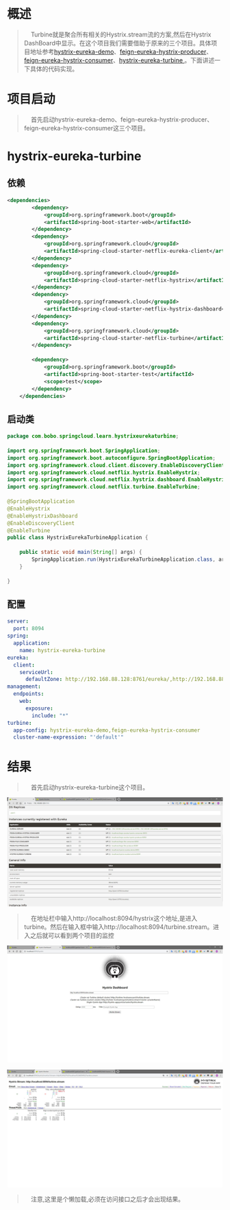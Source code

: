 
# 概述

>&nbsp;&nbsp;&nbsp;&nbsp;Turbine就是聚合所有相关的Hystrix.stream流的方案,然后在Hystrix DashBoard中显示。在这个项目我们需要借助于原来的三个项目。具体项目地址参考[hystrix-eureka-demo](https://github.com/wuxiaobo000111/java-framework/tree/master/spring-cloud-group/hystrix-group/hystrix-eureka-demo  "hystrix-eureka-demo")、[feign-eureka-hystrix-producer](https://github.com/wuxiaobo000111/java-framework/tree/master/spring-cloud-group/feign-group/feign-eureka-hystrix-producer "feign-eureka-hystrix-producer")、
[feign-eureka-hystrix-consumer](https://github.com/wuxiaobo000111/java-framework/tree/master/spring-cloud-group/feign-group/feign-eureka-hystrix-consumer  "feign-eureka-hystrix-consumer")、[hystrix-eureka-turbine ](https://github.com/wuxiaobo000111/java-framework/tree/master/spring-cloud-group/hystrix-group/hystrix-eureka-turbine  "hystrix-eureka-turbine")。下面讲述一下具体的代码实现。


# 项目启动

>&nbsp;&nbsp;&nbsp;&nbsp;首先启动hystrix-eureka-demo、feign-eureka-hystrix-producer、
feign-eureka-hystrix-consumer这三个项目。

# hystrix-eureka-turbine

## 依赖
```xml
<dependencies>
        <dependency>
            <groupId>org.springframework.boot</groupId>
            <artifactId>spring-boot-starter-web</artifactId>
        </dependency>
        <dependency>
            <groupId>org.springframework.cloud</groupId>
            <artifactId>spring-cloud-starter-netflix-eureka-client</artifactId>
        </dependency>
        <dependency>
            <groupId>org.springframework.cloud</groupId>
            <artifactId>spring-cloud-starter-netflix-hystrix</artifactId>
        </dependency>
        <dependency>
            <groupId>org.springframework.cloud</groupId>
            <artifactId>spring-cloud-starter-netflix-hystrix-dashboard</artifactId>
        </dependency>
        <dependency>
            <groupId>org.springframework.cloud</groupId>
            <artifactId>spring-cloud-starter-netflix-turbine</artifactId>
        </dependency>

        <dependency>
            <groupId>org.springframework.boot</groupId>
            <artifactId>spring-boot-starter-test</artifactId>
            <scope>test</scope>
        </dependency>
    </dependencies>
```

## 启动类

```java
package com.bobo.springcloud.learn.hystrixeurekaturbine;

import org.springframework.boot.SpringApplication;
import org.springframework.boot.autoconfigure.SpringBootApplication;
import org.springframework.cloud.client.discovery.EnableDiscoveryClient;
import org.springframework.cloud.netflix.hystrix.EnableHystrix;
import org.springframework.cloud.netflix.hystrix.dashboard.EnableHystrixDashboard;
import org.springframework.cloud.netflix.turbine.EnableTurbine;

@SpringBootApplication
@EnableHystrix
@EnableHystrixDashboard
@EnableDiscoveryClient
@EnableTurbine
public class HystrixEurekaTurbineApplication {

    public static void main(String[] args) {
        SpringApplication.run(HystrixEurekaTurbineApplication.class, args);
    }

}

```
## 配置

```yml
server:
  port: 8094
spring:
  application:
    name: hystrix-eureka-turbine
eureka:
  client:
    serviceUrl:
      defaultZone: http://192.168.88.128:8761/eureka/,http://192.168.88.128:8760/eureka/
management:
  endpoints:
    web:
      exposure:
        include: "*"
turbine:
  app-config: hystrix-eureka-demo,feign-eureka-hystrix-consumer
  cluster-name-expression: "'default'"
```

# 结果


>&nbsp;&nbsp;&nbsp;&nbsp;首先启动hystrix-eureka-turbine这个项目。

![在这里插入图片描述](https://github.com/wuxiaobo000111/pictures/blob/master/2019-04-27/10.jpg?raw=true)

>&nbsp;&nbsp;&nbsp;&nbsp;在地址栏中输入http://localhost:8094/hystrix这个地址,是进入turbine。然后在输入框中输入http://localhost:8094/turbine.stream。进入之后就可以看到两个项目的监控


![在这里插入图片描述](https://github.com/wuxiaobo000111/pictures/blob/master/2019-04-27/11.jpg?raw=true)

![在这里插入图片描述](https://github.com/wuxiaobo000111/pictures/blob/master/2019-04-27/12.jpg?raw=true)


>&nbsp;&nbsp;&nbsp;&nbsp;注意,这里是个懒加载,必须在访问接口之后才会出现结果。
